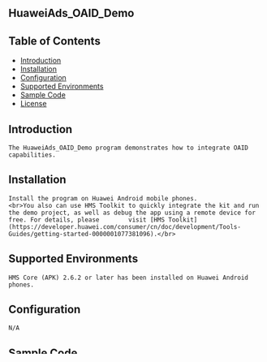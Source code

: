 ## HuaweiAds_OAID_Demo


## Table of Contents

 * [Introduction](#introduction)
 * [Installation](#installation)
 * [Configuration ](#configuration)
 * [Supported Environments](#supported-environments)
 * [Sample Code](#sample-code)
 * [License](#license)
 
 
## Introduction
    The HuaweiAds_OAID_Demo program demonstrates how to integrate OAID capabilities.

## Installation
    Install the program on Huawei Android mobile phones.
    <br>You also can use HMS Toolkit to quickly integrate the kit and run the demo project, as well as debug the app using a remote device for free. For details, please        visit [HMS Toolkit](https://developer.huawei.com/consumer/cn/doc/development/Tools-Guides/getting-started-0000001077381096).</br>
    
## Supported Environments
    HMS Core (APK) 2.6.2 or later has been installed on Huawei Android phones.
	
## Configuration 
    N/A
	
## Sample Code
    The HuaweiAds_OAID_Demo program integrates OAID capabilities.
    The following classes in the demo:

    1). MainActivity.java
    MainActivity
    Code location: HuaweiAds_OAID_Demo\app\src\main\java\com\huawei\pps\hms\test\oaid\MainActivity.java
    
    2). OaidActivity.java
    Show OAID.
    Code location: HuaweiAds_OAID_Demo\app\src\main\java\com\huawei\pps\hms\test\oaid\OaidActivity.java
    

##  License
    HuaweiAds_OAID_Demo is licensed under the [Apache License, version 2.0](http://www.apache.org/licenses/LICENSE-2.0).
